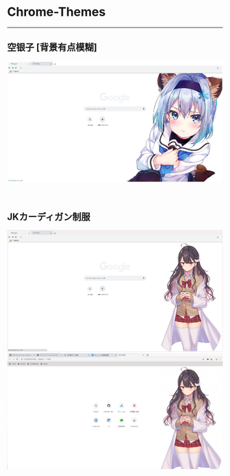 # Chrome-Themes

---
## 空银子 [背景有点模糊]
![空银子](https://github.com/evilH2O2/Chrome-Themes/blob/master/previews/%E7%A9%BA%E9%93%B6%E5%AD%90.png)

<br>

## JKカーディガン制服
![JKカーディガン制服](https://github.com/evilH2O2/Chrome-Themes/blob/master/previews/JK%E3%82%AB%E3%83%BC%E3%83%87%E3%82%A3%E3%82%AC%E3%83%B3%E5%88%B6%E6%9C%8D.png)
![JKカーディガン制服2](https://github.com/evilH2O2/Chrome-Themes/blob/master/previews/JK%E3%82%AB%E3%83%BC%E3%83%87%E3%82%A3%E3%82%AC%E3%83%B3%E5%88%B6%E6%9C%8D2.png)
